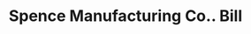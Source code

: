 ---
doi: 10.7916/D8T16FQW
date_other: '1910'
date_other_textual: '1910'
form: printed ephemera
genre:
- Invoices
name:
- Spence Manufacturing Co.
object_in_context_url: https://biggert.cul.columbia.edu/items/view/ave_biggert_00682
subject_hierarchical_geographic:
- St. Paul, Minnesota, United States
subject_name:
- Spence Manufacturing Co.
title: Spence Manufacturing Co.. Bill
sort_title: Spence Manufacturing Co.. Bill
call_number: ave_biggert_00682
coordinates:
- 44.94416666666666,-93.0936111111111
pid: ave_biggert_00682
identifiers: ave_biggert_00682
canvas_id: ldpd:395954
permalink: "/items/ave_biggert_00682/"
layout: iiif-image-page
---